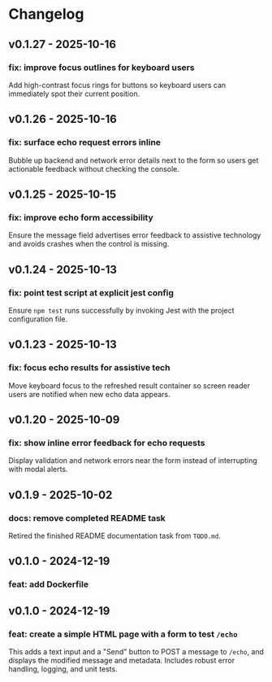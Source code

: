 # Changelog

## v0.1.27 - 2025-10-16

### fix: improve focus outlines for keyboard users  
Add high-contrast focus rings for buttons so keyboard users can immediately spot their current position.

## v0.1.26 - 2025-10-16

### fix: surface echo request errors inline  
Bubble up backend and network error details next to the form so users get actionable feedback without checking the console.

## v0.1.25 - 2025-10-15

### fix: improve echo form accessibility  
Ensure the message field advertises error feedback to assistive technology and avoids crashes when the control is missing.

## v0.1.24 - 2025-10-13

### fix: point test script at explicit jest config  
Ensure `npm test` runs successfully by invoking Jest with the project configuration file.

## v0.1.23 - 2025-10-13

### fix: focus echo results for assistive tech  
Move keyboard focus to the refreshed result container so screen reader users are notified when new echo data appears.

## v0.1.20 - 2025-10-09

### fix: show inline error feedback for echo requests  
Display validation and network errors near the form instead of interrupting with modal alerts.

## v0.1.9 - 2025-10-02

### docs: remove completed README task  
Retired the finished README documentation task from `TODO.md`.

## v0.1.0 - 2024-12-19

### feat: add Dockerfile 



## v0.1.0 - 2024-12-19

### feat: create a simple HTML page with a form to test `/echo`  
This adds a text input and a "Send" button to POST a message to `/echo`, and displays the modified message and metadata. Includes robust error handling, logging, and unit tests.
